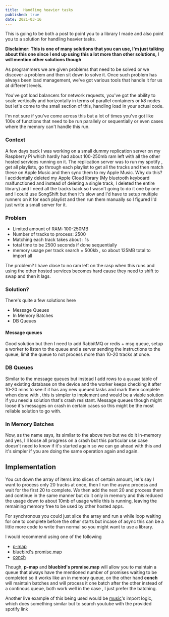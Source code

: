 ```yaml
---  
title:  Handling heavier tasks   
published: true  
date: 2021-03-16  
---
```



This is going to be both a post to point you to a library I made and also point you to a solution for handling heavier tasks. 

**Disclaimer: This is one of many solutions that you can use, I'm just talking about this one since I end up using this a lot more than other solutions, I will mention other solutions though**

As programmers we are given problems that need to be solved or we discover a problem and then sit down to solve it. Once such problem has always been load management, we've got various tools that handle it for us at different levels. 

You've got load balancers for network requests, you've got the ability to scale vertically and horizontally in terms of parallel containers or k8 nodes but let's come to the small section of this, handling load in your actual code. 

I'm not sure if you've come across this but a lot of times you've got like 100s of functions that need to be run parallely or sequentially or even cases where the memory can't handle this run. 

### Context
A few days back I was working on a small dummy replication server on my Raspberry Pi which hardly had about 100-250mb ram left with all the other hosted services running on it. The replication server was to run my spotify , get all playlists, go through each playlist to get all the tracks and then match these on Apple Music and then sync them to my Apple Music. Why do this? I accidentally deleted my Apple Cloud library (My bluetooth keyboard malfunctioned and instead of deleting a single track, I deleted the entire library) and I need all the tracks back so I wasn't going to do it one by one and I could use SongShift but then it's slow and I'd have to setup multiple runners on it for each playlist and then run them manually so I figured I'd just write a small server for it.

### Problem 
- Limited amount of RAM: 100-250MB 
- Number of tracks to process: 2500
- Matching each track takes about : 1s
- total time to be 2500 seconds if done sequentially 
- memory usage per track search = 500kb , so about 125MB total to import all

The problem? I have close to no ram left on the rasp when this runs and using the other hosted services becomes hard cause they need to shift to swap and then it lags. 

### Solution? 

There's quite a few solutions here 
- Message Queues
- In Memory Batches
- DB Queues

#### Message queues 
Good solution but then I need to add RabbitMQ or redis + msg queue, setup a worker to listen to the queue and a server sending the instructions to the queue, limit the queue to not process more than 10-20 tracks at once. 

### DB Queues 
Similar to the message queues but instead I add rows to a `queued` table of any existing database on the device and the worker keeps checking it after 10-20 mins to see if it has any new queued tasks and mark them complete when done with , this is simpler to implement and would be a viable solution if you need a  solution that's crash resistant. Message queues though might loose it's messages on crash in certain cases so this might be the most reliable solution to go with. 

### In Memory Batches
Now, as the name says, its similar to the above two but we do it in-memory and yes, I'll loose all progress on a crash but this particular use case doesn't need to know if it's started again so we can go ahead with this and it's simpler if you are doing the same operation again and again.


## Implementation
You cut down the array of items into slices of certain amount, let's say I want to process only 20 tracks at once, then I run the async process and wait for the first 20 to complete. We then add the next 20 and process them and continue in the same manner but do it only in memory and this reduced the usage down to about 10mb of usage while this is running, leaving the remaining memory free to be used by other hosted apps.

For synchronous you could just slice the array and run a while loop waiting for one to complete before the other starts but incase of async this can be a little more code to write than normal so you might want to use a library. 

I would recommend using one of the following 
- [p-map](https://www.npmjs.com/package/p-map)
- [bluebird's promise.map](http://bluebirdjs.com/docs/api/promise.map.html)
- [conch](https://barelyhuman.github.io/conch/)

Though, **p-map** and **bluebird's promise.map** will allow you to maintain a queue that always have the mentioned number of promises waiting to be completed so it works like an in memory queue, on the other hand **conch** will maintain batches and will process it one batch after the other instead of a continous queue, both work well in the case , I just prefer the batching.

Another live example of this being used would be [music](https://music.reaper.im)'s import logic, which does something similar but to search youtube with the provided spotify link


          